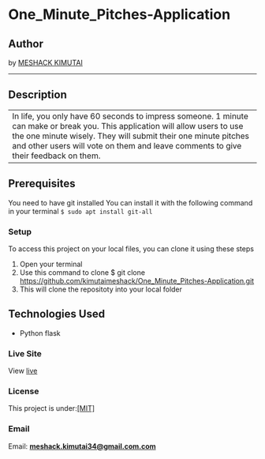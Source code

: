 # One_Minute_Pitches-Application

## Author
by [MESHACK KIMUTAI](https://github.com/kimutaimeshack?tab=repositories)
*********
## Description

<table>
<tr>
<td>
In life, you only have 60 seconds to impress someone. 1 minute can make or break you. This application will allow users to use the one minute wisely. They will submit their one minute pitches and other users will vote on them and leave comments to give their feedback on them.
</td>
</tr>
</table>


## Prerequisites
You need to have git installed
You can install it with the following command in your terminal
`$ sudo apt install git-all`
### Setup
To access this project on your local files, you can clone it using these steps
1. Open your terminal
1. Use this command to clone $ git clone https://github.com/kimutaimeshack/One_Minute_Pitches-Application.git
1. This will clone the repositoty into your local folder
## Technologies Used
- Python flask
### Live Site
View [live](/)
### License
This project is under:[[MIT]](https://github.com/kimutaimeshack/One_Minute_Pitches-Application/blob/master/LICENSE)

### Email 
Email: **[meshack.kimutai34@gmail.com.com](mailto:meshack.kimutai@student.moringaschool.com)**

